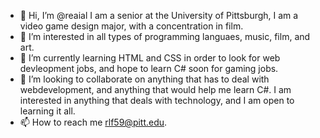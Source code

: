 - 👋 Hi, I’m @reaial I am a senior at the University of Pittsburgh, I am a video game design major, with a concentration in film. 
- 👀 I’m interested in all types of programming languaes, music, film, and art. 
- 🌱 I’m currently learning HTML and CSS in order to look for web devleopment jobs, and hope to learn C# soon for gaming jobs. 
- 💞️ I’m looking to collaborate on anything that has to deal with webdevelopment, and anything that would help me learn C#. I am interested in anything that deals with technology, and I am open to learning it all. 
- 📫 How to reach me rlf59@pitt.edu. 

<!---
reaial/reaial is a ✨ special ✨ repository because its `README.md` (this file) appears on your GitHub profile.
You can click the Preview link to take a look at your changes.
--->
